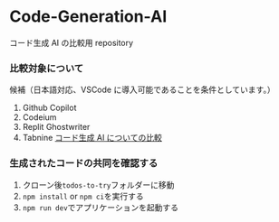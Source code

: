 # Code-Generation-AI

コード生成 AI の比較用 repository

### 比較対象について

候補（日本語対応、VSCode に導入可能であることを条件としています。）

1. Github Copilot
2. Codeium
3. Replit Ghostwriter
4. Tabnine
   [コード生成 AI についての比較](https://www.notion.so/Notes-11b1b3c8a041805ea5b5edfdf4ea4cae?p=14d9432eec434eb08530a65c9a20ca66&pm=c)

### 生成されたコードの共同を確認する

1. クローン後`todos-to-try`フォルダーに移動
2. `npm install` or `npm ci`を実行する
3. `npm run dev`でアプリケーションを起動する
